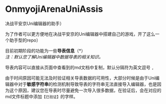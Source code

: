 # OnmyojiArenaUniAssis
决战平安京Uni编辑器的助手）

为了作者可以更方便地在决战平安京的Uni编辑器中搭建自己的游戏，开了这么一个助手型的repo）

目前初期阶段的功能为一些**导表信息**（*）  
*注：默认您了解Uni编辑器中数据导表的相关知识。*


导表内容可以直接从页面中查看到的md文档中复制，默认分隔符为英文逗号 `,`


由于时间原因可能无法及时验证相关导表数据的可用性，大部分时候是由于Uni编辑器中对于**敏感字符串**的检测机制导致导表的字符串无法直接导入编辑器，也是因为这个原因，建议您在导表时尽量避免一次导入很多数据，在验证后，会在对应的md文件标题中添加`【已验证】`的字样。
